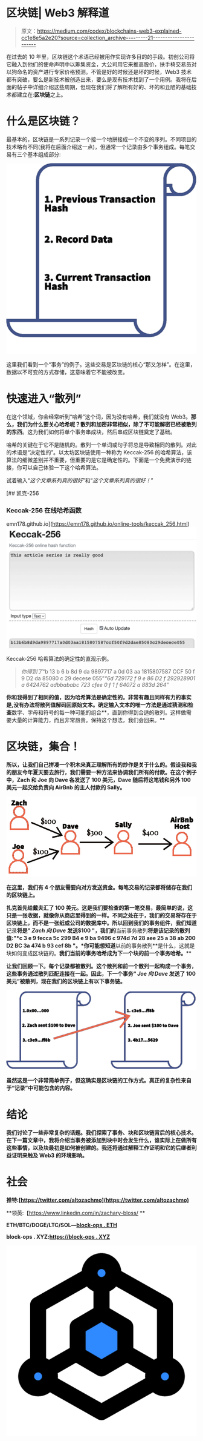 # 区块链| Web3 解释道

> 原文：<https://medium.com/codex/blockchains-web3-explained-cc1e8e5a2e20?source=collection_archive---------21----------------------->

在过去的 10 年里，区块链这个术语已经被用作实现许多目的的手段。初创公司将它融入到他们的使命声明中以筹集资金，大公司用它来推高股价，扶手椅交易员对以狗命名的资产进行专家价格预测。不管是好的时候还是坏的时候，Web3 技术都有突破，要么是新技术被创造出来，要么是现有技术找到了一个用例。我将在后面的帖子中详细介绍这些周期，但现在我们将了解所有好的、坏的和丑陋的基础技术都建立在:**区块链**之上。

# 什么是区块链？

最基本的，区块链是一系列记录一个接一个地拼接成一个不变的序列。不同项目的技术略有不同(我将在后面介绍这一点)，但通常一个记录由多个事务组成。每笔交易有三个基本组成部分:

![](img/6717894b62cdf0e5b805ad7cb4a48806.png)

这里我们看到一个“事务”的例子。这些交易是区块链的核心“那又怎样”。在这里，数据以不可变的方式存储，这意味着它不能被改变。

# 快速进入“散列”

在这个领域，你会经常听到“哈希”这个词，因为没有哈希，我们就没有 Web3。**那么，我们为什么要关心哈希呢？**散列和加密非常相似，除了**不可能解密已经被散列的东西**。这为我们如何将单个事务串成块，然后串成区块链奠定了基础。

哈希的关键在于它不是随机的。散列一个单词或句子将总是导致相同的散列。对此的术语是“决定性的”。以太坊区块链使用一种称为 Keccak-256 的哈希算法，该算法的细微差别并不重要，但重要的是它是确定性的。下面是一个免费演示的链接，你可以自己体验一下这个哈希算法。

试着输入“*这个文章系列真的很好*”和“*这个文章系列真的很好！*”

 [## 凯克-256

### Keccak-256 在线哈希函数

emn178.github.io](https://emn178.github.io/online-tools/keccak_256.html) ![](img/2e99f3ef4ea510512a5a9f997b19b2a9.png)

Keccak-256 哈希算法的确定性的直观示例。

> *你得到了*“b 13 b 6 b 8d 9 da 9897717 a 0d 03 aa 1815807587 CCF 50 f 9 D2 da 85080 c 29 decese 055”*“6d 729172 f 9 e 86 D2 f 292928901 a 6424762 adbbababc 723 cfee 0 f 1 f 64072 a 883d 264”*

**你和我得到了相同的值，因为哈希算法是确定性的。非常有趣且同样有力的事实是,**没有办法将散列值**解码回原始文本。确定输入文本的唯一方法是通过猜测和检查**数字、字母和符号的每一种可能的组合**，直到你得到合适的散列。这样做需要大量的计算能力，而且非常昂贵。保持这个想法，我们会回来。**

# ****区块链，集合！****

**所以，让我们自己拼凑一个积木来真正理解所有的炒作是关于什么的。假设我和我的朋友今年夏天要去旅行，我们需要一种方法来协调我们所有的付款。在这个例子中，Zach 和 Joe 向 Dave 各发送了 100 美元，Dave 随后将这笔钱和另外 100 美元一起交给负责向 AirBnb 的主人付款的 Sally。**

**![](img/e1b8b60eff8a3879ce773280c761da2f.png)**

**在这里，我们有 4 个朋友需要向对方发送资金。每笔交易的记录都将储存在我们的区块链上。**

**扎克首先给戴夫汇了 100 美元。这是我们要检查的第一笔交易，最简单的说，这只是一张收据，就像你从商店里得到的一样。不同之处在于，我们的交易将存在于区块链上，而不是一张纸或公司的数据库中。所以回到我们的事务组件，我们知道**记录**将是" *Zach 向 Dave* 发送$100 "，我们的**当前事务散列**将是该记录的散列值:"*c 3 e 9 fecca 5c 299 B4 e 9 ba 9496 c 974d 7d 28 aee 25 a 38 ab 200 D2 BC 3a 474 b 93 cef 8b "。*你可能想知道**以前的事务散列**是什么，这就是块如何变成区块链的。**我们当前的事务哈希成为下一个块的前一个事务哈希。****

**让我们回顾一下。每个记录都被散列。这个散列和前一个散列一起构成一个事务，这些事务通过散列匹配连接在一起。因此，下一个事务“ *Joe 向 Dave* 发送了 100 美元”被散列，现在我们的区块链上有以下事务链。**

**![](img/6b6717e75f6bf161aa90a075df1de69e.png)**

**虽然这是一个非常简单例子，但这确实是区块链的工作方式。真正的复杂性来自于“记录”中可能包含的内容。**

# **结论**

**我们讨论了一些非常复杂的话题。我们探索了事务、块和区块链背后的核心技术。在下一篇文章中，我将介绍当事务被添加到块中时会发生什么，谁实际上在做所有这些事情，以及块最初是如何被创建的。我还将通过解释工作证明和它的后继者利益证明来触及 Web3 的环境影响。**

# **社会**

**推特:[https://twitter.com/altozachmo](https://twitter.com/altozachmo)**

**领英:【https://www.linkedin.com/in/zachary-bloss/ **

**ETH/BTC/DOGE/LTC/SOL—[block-ops . ETH](https://metamask.app.link/send/pay-block-ops.eth@1?value=5e16)**

**block-ops . XYZ:[https://block-ops . XYZ](https://block-ops.xyz)**

**![](img/998867576c383e075b8680cf3f9b08ba.png)**